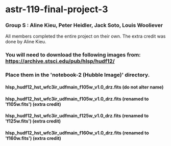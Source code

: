 # astr-119-final-project-3

### Group S : Aline Kieu, Peter Heidler, Jack Soto, Louis Wooliever

All members completed the entire project on their own. The extra credit was done by Aline Kieu.

### You will need to download the following images from: https://archive.stsci.edu/pub/hlsp/hudf12/
### Place them in the 'notebook-2 (Hubble Image)' directory.

#### hlsp_hudf12_hst_wfc3ir_udfmain_f105w_v1.0_drz.fits (do not alter name)
#### hlsp_hudf12_hst_wfc3ir_udfmain_f105w_v1.0_drz.fits (renamed to 'f105w.fits') (extra credit)
#### hlsp_hudf12_hst_wfc3ir_udfmain_f125w_v1.0_drz.fits (renamed to 'f125w.fits') (extra credit)
#### hlsp_hudf12_hst_wfc3ir_udfmain_f160w_v1.0_drz.fits (renamed to 'f160w.fits') (extra credit)
